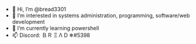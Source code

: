 - 👋 Hi, I’m @bread3301
- 👀 I’m interested in systems administration,  programming, software/web development
- 🌱 I’m currently learning powershell 
- 📫 Discord: ＢＲ Ξ  Λ D ❄#5398

<!---
bread3301/bread3301 is a ✨ special ✨ repository because its `README.md` (this file) appears on your GitHub profile.
You can click the Preview link to take a look at your changes.
--->
